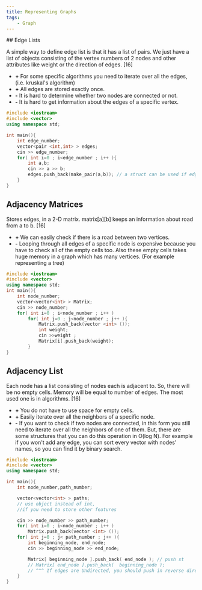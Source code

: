 ```yaml
---
title: Representing Graphs
tags:
    - Graph
---
```


## Edge Lists

A simple way to define edge list is that it has a list of pairs. We just have a list of objects consisting of the vertex numbers of 2 nodes and other attributes like weight or the direction of edges. [16]

- **\+** For some specific algorithms you need to iterate over all the edges, (i.e. kruskal's algorithm)
- **\+** All edges are stored exactly once.
- **\-** It is hard to determine whether two nodes are connected or not.
- **\-** It is hard to get information about the edges of a specific vertex.

```cpp
#include <iostream>
#include <vector>
using namespace std;

int main(){
    int edge_number;
    vector<pair <int,int> > edges;
    cin >> edge_number;
    for( int i=0 ; i<edge_number ; i++ ){
        int a,b;
        cin >> a >> b;
        edges.push_back(make_pair(a,b)); // a struct can be used if edges are weighted or have other properties.
    }
}
```

## Adjacency Matrices

Stores edges, in a 2-D matrix. matrix[a][b] keeps an information about road from a to b. [16]
- **\+** We can easily check if there is a road between two vertices.
- **\-** Looping through all edges of a specific node is expensive because you have to check all of the empty cells too. Also these empty cells takes huge memory in a graph which has many vertices. (For example representing a tree)

```cpp
#include <iostream>
#include <vector>
using namespace std;
int main(){
    int node_number;
    vector<vector<int> > Matrix;
    cin >> node_number;
    for( int i=0 ; i<node_number ; i++ )
        for( int j=0 ; j<node_number ; j++ ){
            Matrix.push_back(vector <int> ());
            int weight;
            cin >>weight ;
            Matrix[i].push_back(weight);
        }
}
```

## Adjacency List

Each node has a list consisting of nodes each is adjacent to. So, there will be no empty cells. Memory will be equal to number of edges. The most used one is in algorithms. [16]

- **\+** You do not have to use space for empty cells.
- **\+** Easily iterate over all the neighbors of a specific node.
- **\-** If you want to check if two nodes are connected, in this form you still need to iterate over all the neighbors of one of them. But, there are some structures that you can do this operation in O(log N). For example if you won't add any edge, you can sort every vector with nodes' names, so you can find it by binary search.  

```cpp
#include <iostream>
#include <vector>
using namespace std;

int main(){
    int node_number,path_number;

    vector<vector<int> > paths; 
    // use object instead of int, 
    //if you need to store other features

    cin >> node_number >> path_number;
    for( int i=0 ; i<node_number ; i++ )
        Matrix.push_back(vector <int> ());
    for( int j=0 ; j< path_number ; j++ ){
        int beginning_node, end_node;
        cin >> beginning_node >> end_node;

        Matrix[ beginning_node ].push_back( end_node ); // push st
        // Matrix[ end_node ].push_back(  beginning_node ); 
        // ^^^ If edges are Undirected, you should push in reverse direction too
    }
}
```